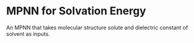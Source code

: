 # MPNN for Solvation Energy

An MPNN that takes molecular structure solute and dielectric constant of solvent as inputs.
